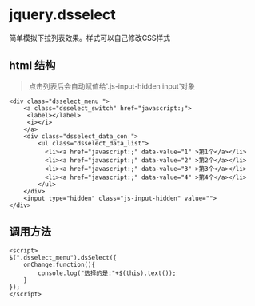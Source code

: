 # jquery.dsselect
简单模拟下拉列表效果。样式可以自己修改CSS样式

## html 结构

> 点击列表后会自动赋值给'.js-input-hidden input'对象

    <div class="dsselect_menu ">
        <a class="dsselect_switch" href="javascript:;">
         <label></label>
         <i></i>
        </a>
        <div class="dsselect_data_con ">
	        <ul class="dsselect_data_list">
	          <li><a href="javascript:;" data-value="1" >第1个</a></li>
	          <li><a href="javascript:;" data-value="2" >第2个</a></li>
	          <li><a href="javascript:;" data-value="3" >第3个</a></li>
	          <li><a href="javascript:;" data-value="4" >第4个</a></li>
	        </ul>
        </div>
    	<input type="hidden" class="js-input-hidden" value="">
    </div>

## 调用方法 	
	

    <script>
	$(".dsselect_menu").dsSelect({
		onChange:function(){
			console.log("选择的是:"+$(this).text());
		}
	});
	</script>

